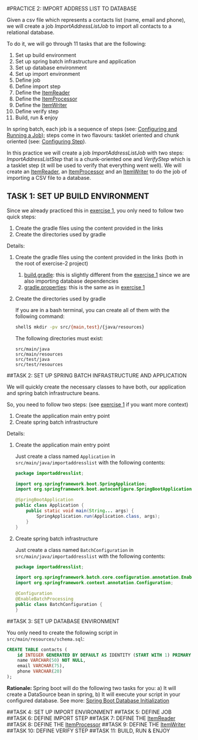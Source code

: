 #PRACTICE 2: IMPORT ADDRESS LIST TO DATABASE

Given a csv file which represents a contacts list (name, email and phone), we will create a job _ImportAddressListJob_ 
to import all contacts to a relational database.

To do it, we will go through 11 tasks that are the following:

1. Set up build environment
1. Set up spring batch infrastructure and application
1. Set up database environment
1. Set up import environment
1. Define job
1. Define import step
1. Define the [ItemReader][BATCH-ITEM-READER]
1. Define the [ItemProcessor][BATCH-ITEM-PROCESSOR]
1. Define the [ItemWriter][BATCH-ITEM-WRITER]
1. Define verify step
1. Build, run & enjoy

In spring batch, each job is a sequence of steps (see: [Configuring and Running a Job](https://docs.spring.io/spring-batch/reference/html/configureJob.html)); steps come in two flavours: tasklet oriented and chunk oriented (see: [Configuring Step](https://docs.spring.io/spring-batch/reference/html/configureStep.html)).

In this practice we will create a job _ImportAddressListJob_ with two steps: _ImportAddressListStep_ that is a chunk-oriented one and _VerifyStep_ which is a tasklet step (it will be used to verify that everything went well). We will create an [ItemReader][BATCH-ITEM-READER], an [ItemProcessor][BATCH-ITEM-PROCESSOR] and an [ItemWriter][BATCH-ITEM-WRITER] to do the job of importing a CSV file to a database.

## TASK 1: SET UP BUILD ENVIRONMENT

Since we already practiced this in [exercise 1][EXERCISE-1], you only need to follow two quick steps:

1. Create the gradle files using the content provided in the links
1. Create the directories used by gradle

Details:

1. Create the gradle files using the content provided in the links (both in the root of exercise-2 project)

    1. [build.gradle][FILE-BUILD-GRADLE]: this is slightly different from the [exercise 1][EXERCISE-1] since we are also importing database dependencies
    1. [gradle.properties][FILE-GRADLE-PROPERTIES]: this is the same as in [exercise 1][EXERCISE-1]
    
1. Create the directories used by gradle

    If you are in a bash terminal, you can create all of them with the following command:

    ```sh
    shell$ mkdir -pv src/{main,test}/{java/resources}
    ```

    The following directories must exist:

    ```
    src/main/java
    src/main/resources
    src/test/java
    src/test/resources
    ```
    
##TASK 2: SET UP SPRING BATCH INFRASTRUCTURE AND APPLICATION

We will quickly create the necessary classes to have both, our application and spring batch infrastructure beans.

So, you need to follow two steps: (see [exercise 1][EXERCISE-1] if you want more context)

1. Create the application main entry point
1. Create spring batch infrastructure

Details:

1. Create the application main entry point

    Just create a class named `Application` in `src/main/java/importaddresslist` with the following contents:
    
    ```java
    package importaddresslist;

    import org.springframework.boot.SpringApplication;
    import org.springframework.boot.autoconfigure.SpringBootApplication;

    @SpringBootApplication
    public class Application {
        public static void main(String... args) {
            SpringApplication.run(Application.class, args);
        }
    }
    ```

1. Create spring batch infrastructure

    Just create a class named `BatchConfiguration` in `src/main/java/importaddresslist` with the following contents:
        
    ```java
    package importaddresslist;

    import org.springframework.batch.core.configuration.annotation.EnableBatchProcessing;
    import org.springframework.context.annotation.Configuration;

    @Configuration
    @EnableBatchProcessing
    public class BatchConfiguration {
    }
    ```

##TASK 3: SET UP DATABASE ENVIRONMENT

You only need to create the following script in `src/main/resources/schema.sql`:

```sql
CREATE TABLE contacts (
    id INTEGER GENERATED BY DEFAULT AS IDENTITY (START WITH 1) PRIMARY KEY,
    name VARCHAR(50) NOT NULL,
    email VARCHAR(75),
    phone VARCHAR(20)
);
```

<strong>Rationale: </strong> Spring boot will do the following two tasks for you: a) It will create a DataSource bean in spring, b) It will execute your script in your configured database. See more: [Spring Boot Database Initialization][SPRING-BOOT-DATABASE-INITIALIZATION]

##TASK 4: SET UP IMPORT ENVIRONMENT
##TASK 5: DEFINE JOB
##TASK 6: DEFINE IMPORT STEP
##TASK 7: DEFINE THE [ItemReader][BATCH-ITEM-READER]
##TASK 8: DEFINE THE [ItemProcessor][BATCH-ITEM-PROCESSOR]
##TASK 9: DEFINE THE [ItemWriter][BATCH-ITEM-WRITER]
##TASK 10: DEFINE VERIFY STEP
##TASK 11: BUILD, RUN & ENJOY

<!-- global links -->

[FILE-BUILD-GRADLE]: https://github.com/rvazquezglez/spring-batch-workshop/blob/master/exercise-2/build.gradle
[FILE-GRADLE-PROPERTIES]: https://github.com/rvazquezglez/spring-batch-workshop/blob/master/exercise-2/gradle.properties
<!--[FILE-BATCH-INFRASTRUCTURE]: -->
[BATCH-ITEM-READER]: https://docs.spring.io/spring-batch/apidocs/org/springframework/batch/item/ItemReader.html
[BATCH-ITEM-PROCESSOR]: https://docs.spring.io/spring-batch/apidocs/org/springframework/batch/item/ItemProcessor.html
[BATCH-ITEM-WRITER]: https://docs.spring.io/spring-batch/apidocs/org/springframework/batch/item/ItemWriter.html
[EXERCISE-1]: https://github.com/rvazquezglez/spring-batch-workshop/tree/master/exercise-1/README.md
[SPRING-BOOT-DATABASE-INITIALIZATION]: https://docs.spring.io/spring-boot/docs/current/reference/html/howto-database-initialization.html
